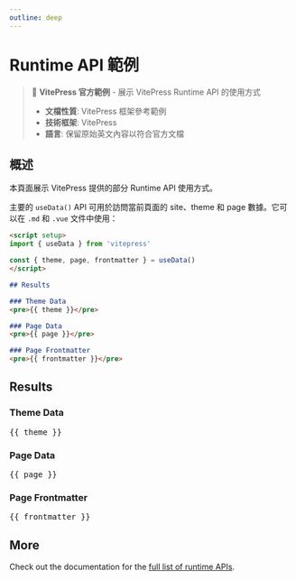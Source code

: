 ```yaml
---
outline: deep
---
```


# Runtime API 範例

> 📘 **VitePress 官方範例** - 展示 VitePress Runtime API 的使用方式
>
> - **文檔性質**: VitePress 框架參考範例
> - **技術框架**: VitePress
> - **語言**: 保留原始英文內容以符合官方文檔

## 概述

本頁面展示 VitePress 提供的部分 Runtime API 使用方式。

主要的 `useData()` API 可用於訪問當前頁面的 site、theme 和 page 數據。它可以在 `.md` 和 `.vue` 文件中使用：

```md
<script setup>
import { useData } from 'vitepress'

const { theme, page, frontmatter } = useData()
</script>

## Results

### Theme Data
<pre>{{ theme }}</pre>

### Page Data
<pre>{{ page }}</pre>

### Page Frontmatter
<pre>{{ frontmatter }}</pre>
```

<script setup>
import { useData } from 'vitepress'

const { site, theme, page, frontmatter } = useData()
</script>

## Results

### Theme Data
<pre>{{ theme }}</pre>

### Page Data
<pre>{{ page }}</pre>

### Page Frontmatter
<pre>{{ frontmatter }}</pre>

## More

Check out the documentation for the [full list of runtime APIs](https://vitepress.dev/reference/runtime-api#usedata).
